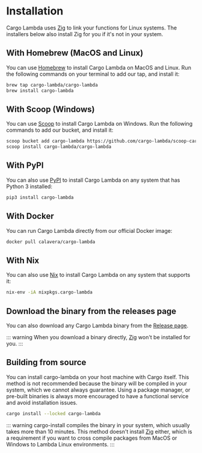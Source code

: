 # Installation

Cargo Lambda uses [Zig](https://ziglang.org) to link your functions for Linux systems. The installers below also install Zig for you if it's not in your system.

## With Homebrew (MacOS and Linux)

You can use [Homebrew](https://brew.sh/) to install Cargo Lambda on MacOS and Linux. Run the following commands on your terminal to add our tap, and install it:

```sh
brew tap cargo-lambda/cargo-lambda
brew install cargo-lambda
```

## With Scoop (Windows)

You can use [Scoop](https://scoop.sh/) to install Cargo Lambda on Windows. Run the following commands to add our bucket, and install it:

```sh
scoop bucket add cargo-lambda https://github.com/cargo-lambda/scoop-cargo-lambda
scoop install cargo-lambda/cargo-lambda
```

## With PyPI

You can also use [PyPI](https://pypi.org/) to install Cargo Lambda on any system that has Python 3 installed:

```sh
pip3 install cargo-lambda
```

## With Docker

You can run Cargo Lambda directly from our official Docker image:

```sh
docker pull calavera/cargo-lambda
```

## With Nix

You can also use [Nix](https://nixos.org/manual/nix/stable/introduction.html) to install Cargo Lambda on any system that supports it:

```sh
nix-env -iA nixpkgs.cargo-lambda
```

## Download the binary from the releases page

You can also download any Cargo Lambda binary from the [Release page](https://github.com/cargo-lambda/cargo-lambda/releases).

::: warning
When you download a binary directly, [Zig](https://ziglang.org) won't be installed for you.
:::

## Building from source

You can install cargo-lambda on your host machine with Cargo itself. This method is not recommended because the binary will be compiled in your system, which we cannot always guarantee. Using a package manager, or pre-built binaries is always more encouraged to have a functional service and avoid installation issues.

```sh
cargo install --locked cargo-lambda
```

::: warning
cargo-install compiles the binary in your system, which usually takes more than 10 minutes. This method doesn't install [Zig](https://ziglang.org) either, which is a requirement if you want to cross compile packages from MacOS or Windows to Lambda Linux environments.
:::
